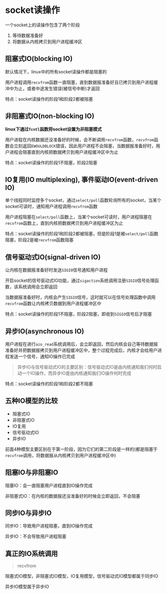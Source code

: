 # socket读操作

一个socket上的读操作包含了两个阶段

1. 等待数据准备好
2. 将数据从内核拷贝到用户进程缓冲区

## 阻塞式IO(blocking IO)

默认情况下，linux中的所有socket读操作都是阻塞的

用户进程调用`recvfrom`函数一直阻塞，直到数据报准备好且已拷贝到用户进程缓冲中为止，或者中途发生错误(被信号中断)才返回

特点：socket读操作的阶段1和阶段2都被阻塞

## 非阻塞式IO(non-blocking IO)

**linux下通过`fcntl`函数将socket设置为非阻塞模式**

用户进程在内核数据还没准备好的时候，会不断调用`recvfrom`函数，`recvfrom`函数会立刻返回`EWOULDBLOCK`错误，因此用户进程不会阻塞，当数据报准备好时，用户进程会阻塞直到内核把数据拷贝到用户进程缓冲区中为止

特点：socket读操作的阶段1不阻塞，阶段2阻塞

## IO复用(IO multiplexing), 事件驱动IO(event-driven IO)

单个线程同时监控多个socket，通过`select/poll`函数轮询所有的socket，当某个socket可读时，通知用户进程调用`recvfrom`函数

用户进程阻塞在`select/poll`函数上，当某个socket可读时，用户进程阻塞在`recvfrom`函数上，直到内核把数据拷贝到用户进程缓冲区为止

特点：socket读操作的阶段1和阶段2都被阻塞，但是阶段1是被`select/poll`函数阻塞，阶段2是被`recvfrom`函数阻塞

## 信号驱动式IO(signal-driven IO)

让内核在数据报准备好时发送`SIGIO`信号通知用户进程

开启socket的信号驱动式IO功能，通过`sigaction`系统调用注册`SIGIO`信号处理函数，该系统调用会立即返回

当数据报准备好时，内核会产生`SIGIO`信号，这时就可以在信号处理函数中调用`recvfrom`函数让内核拷贝数据到用户进程缓冲区中

特点：socket读操作的阶段1不阻塞，阶段2阻塞，即收到`SIGIO`信号后才阻塞

## 异步IO(asynchronous IO)

用户进程在进行`aio_read`系统调用后，会立即返回，然后内核会自己等待数据报准备好并把数据报拷贝到用户进程缓冲区中，整个过程完成后，内核才会给用户进程发送一个信号，通知IO操作已完成

> 异步IO与信号驱动式IO的主要区别：信号驱动式IO是由内核通知我们何时启动一个IO操作，而异步IO是由内核通知我们IO操作何时完成

特点：socket读操作的阶段1和阶段2都不阻塞

## 五种IO模型的比较

* 阻塞式IO
* 非阻塞式IO
* IO复用
* 信号驱动式IO
* 异步IO

前面4种模型主要区别在于第一阶段，因为它们的第二阶段是一样的(都是阻塞于`recvfrom`调用，将数据报从内核拷贝到用户进程缓冲区中)

## 阻塞IO与非阻塞IO

阻塞IO：会一直阻塞用户进程直到IO操作完成

非阻塞式IO：在内核的数据报还没准备好的时候会立即返回，不会阻塞

## 同步IO与异步IO

同步IO：导致用户进程阻塞，直到IO操作完成

异步IO：不会导致用户进程阻塞

## 真正的IO系统调用

> recvfrom

阻塞式IO模型，非阻塞式IO模型，IO复用模型，信号驱动式IO模型都属于同步IO

异步IO模型属于异步IO
